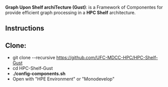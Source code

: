 **Graph Upon Shelf archiTecture (Gust)**: is a Framework of Componentes for provide efficient graph processing in a **HPC Shelf** architecture.

Instructions
------------

Clone:
----

* git clone --recursive https://github.com/UFC-MDCC-HPC/HPC-Shelf-Gust
* cd HPC-Shelf-Gust
* **./config-components.sh**
* Open with "HPE Environment" or "Monodevelop"

